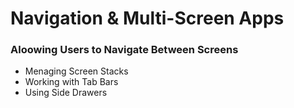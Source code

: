 # Navigation & Multi-Screen Apps

### Aloowing Users to Navigate Between Screens

- Menaging Screen Stacks
- Working with Tab Bars
- Using Side Drawers
